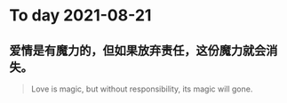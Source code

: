 
# To day 2021-08-21


## 爱情是有魔力的，但如果放弃责任，这份魔力就会消失。
> Love is magic, but without responsibility, its magic will gone.

    